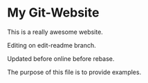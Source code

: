 # My Git-Website

This is a really awesome website.

Editing on edit-readme branch.

Updated before online before rebase.

The purpose of this file is to provide examples.
